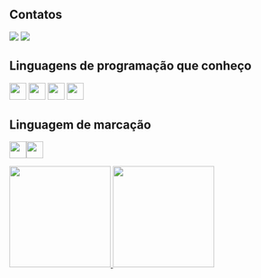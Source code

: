 ## Contatos
<div>
<a href = "mariajuliamourar@gmail.com"><img src="https://img.shields.io/badge/Gmail-D14836?style=for-the-badge&logo=gmail&logoColor=white" target="_blank"></a>
<a href="" target="_blank"><img src="https://img.shields.io/badge/-LinkedIn-%230077B5?style=for-the-badge&logo=linkedin&logoColor=white" target="_blank"></a>   
</div>



## Linguagens de programação que conheço 
<img src="https://cdn.jsdelivr.net/gh/devicons/devicon@latest/icons/javascript/javascript-original.svg" width="30" height="30"/> <img src="https://cdn.jsdelivr.net/gh/devicons/devicon@latest/icons/react/react-original.svg" width="30" height="30"/>
<img src="https://cdn.jsdelivr.net/gh/devicons/devicon@latest/icons/csharp/csharp-original.svg" width="30" height="30" />
<img src="https://cdn.jsdelivr.net/gh/devicons/devicon@latest/icons/python/python-original.svg" width="30" height="30" />
          
## Linguagem de marcação
<img src="https://cdn.jsdelivr.net/gh/devicons/devicon@latest/icons/css3/css3-original-wordmark.svg" width="30" height="30"/><img src="https://cdn.jsdelivr.net/gh/devicons/devicon@latest/icons/html5/html5-original-wordmark.svg" width="30" height="30"/>
          
<div>
<a href="https://github.com/MariaJuliaMouraR">
<img height="180em" src="https://github-readme-stats.vercel.app/api/top-langs/?username=MariaJuliaMouraR&layout=compact&langs_count=7&theme=dracula"/>
<img height="180em" src="https://github-readme-stats.vercel.app/api?username=MariaJuliaMouraR-aqui&show_icons=true&theme=dracula&include_all_commits=true&count_private=true"/>
</div>

